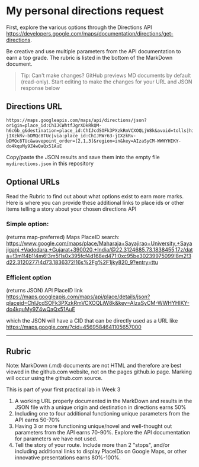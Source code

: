 # My personal directions request

First, explore the various options through the Directions API https://developers.google.com/maps/documentation/directions/get-directions. 

Be creative and use multiple parameters from the API documentation to earn a top grade. The rubric is listed in the bottom of the MarkDown document. 

> Tip: Can't make changes? GitHub previews MD documents by default (read-only). Start editing to make the changes for your URL and JSON response below

## Directions URL

```
https://maps.googleapis.com/maps/api/directions/json?origin=place_id:ChIJCWhtfJgrXDkRkQM-h6cGb_g&destination=place_id:ChIJcdSOFk3PXzkRmVCXOQLjW8k&avoid=tolls|highways|ferries&waypoints=optimize:true|place_id:ChIJRWr63-jIXzkRv-bDMQc8TUc|via:place_id:ChIJRWr63-jIXzkRv-bDMQc8TUc&wavepoint_order=[2,1,3]&region=in&key=AIzaSyCM-WWHYHIKY-do4kquMy9Z4wQaQx51AuE
```

Copy/paste the JSON results and save them into the empty file ```mydirections.json``` in this repository

## Optional URLs

Read the Rubric to find out about what options exist to earn more marks. Here is where you can provide these additional links to place ids or other items telling a story about your chosen directions API

### Simple option:

(returns map-preferred) Maps PlaceID search:
https://www.google.com/maps/place/Maharaja+Sayajirao+University,+Sayajiganj,+Vadodara,+Gujarat+390020,+India/@22.3124685,73.1838455,17z/data=!3m1!4b1!4m6!3m5!1s0x395fcf4d168ed471:0xc95be30239975099!8m2!3d22.3120277!4d73.1836372!16s%2Fg%2F1jky820_9?entry=ttu
### Efficient option

(returns JSON) API PlaceID link https://maps.googleapis.com/maps/api/place/details/json?placeid=ChIJcdSOFk3PXzkRmVCXOQLjW8k&key=AIzaSyCM-WWHYHIKY-do4kquMy9Z4wQaQx51AuE

  which the JSON will have a CID that can be directly used as a URL like https://maps.google.com/?cid=4569584641105657000


____
## Rubric

Note: MarkDown (.md) documents are not HTML and therefore are best viewed in the github.com website, not on the pages github.io page. Marking will occur using the github.com source. 

This is part of your first practical lab in Week 3 

1. A working URL properly documented in the MarkDown and results in the JSON file with a unique origin and destination in directions earns 50%
2. Including one to four additional functioning unique parameters from the API earns 50-70%
3. Having 3 or more functioning unique/novel and well-thought out parameters from the API earns 70-90%. Explore the API documentation for parameters we have not used.
4. Tell the story of your route. Include more than 2 "stops", and/or including additional links to display PlaceIDs on Google Maps, or other innovative presentations earns 80%-100%. 

